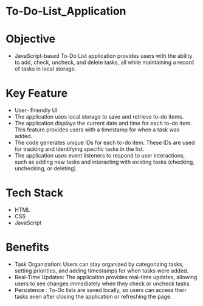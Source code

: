# To-Do-List_Application

# Objective 
<ul> 
  <li>JavaScript-based To-Do List application provides users with the ability to add, check, uncheck, and delete tasks, all while maintaining a record of tasks in local storage. </li>
</ul>

# Key Feature
<ul>
  <li>User- Friendly UI</li>
  <li>The application uses local storage to save and retrieve to-do items.</li>
  <li> The application displays the current date and time for each to-do item. This feature provides users with a timestamp for when a task was added.</li>
  <li>The code generates unique IDs for each to-do item. These IDs are used for tracking and identifying specific tasks in the list.</li>
  <li>The application uses event listeners to respond to user interactions, such as adding new tasks and interacting with existing tasks (checking, unchecking, or deleting).</li>
</ul>

# Tech Stack
<ul>
  <li>HTML</li>
  <li>CSS</li>
  <li>JavaScript</li>
</ul>

# Benefits
<ul>
  <li>Task Organization: Users can stay organized by categorizing tasks, setting priorities, and adding timestamps for when tasks were added.</li>
  <li>Real-Time Updates: The application provides real-time updates, allowing users to see changes immediately when they check or uncheck tasks. </li>
  <li>Persistence : To-Do lists are saved locally, so users can access their tasks even after closing the application or refreshing the page.</li>
</ul>


